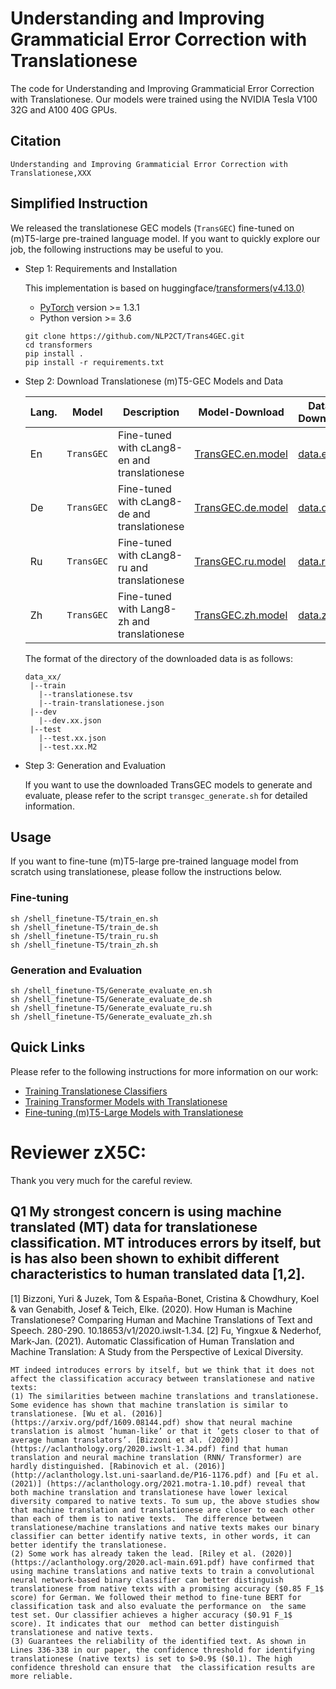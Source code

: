 # Understanding and Improving Grammaticial Error Correction with Translationese

The code for Understanding and Improving Grammaticial Error Correction with Translationese. Our models were trained using the NVIDIA Tesla V100 32G and A100 40G GPUs.

## Citation


```
Understanding and Improving Grammaticial Error Correction with Translationese,XXX

```


## Simplified Instruction
We released the translationese GEC models (`TransGEC`) fine-tuned on (m)T5-large pre-trained language model. If you want to quickly explore our job, the following instructions may be useful to you.

- Step 1:  Requirements and Installation

    This implementation is based on huggingface/[transformers(v4.13.0)](https://github.com/huggingface/transformers)
    - [PyTorch](https://pytorch.org/) version >= 1.3.1
    - Python version >= 3.6

     ```
   git clone https://github.com/NLP2CT/Trans4GEC.git
   cd transformers
   pip install .
   pip install -r requirements.txt
   ```

- Step 2:  Download Translationese (m)T5-GEC Models and Data

    Lang. | Model | Description | Model-Download | Data-Download
    --- | --- | --- | --- | ---
    En | `TransGEC` | Fine-tuned with cLang8-en and translationese | [TransGEC.en.model](https://drive.google.com/file/d/1_R1PfCAopesq-kewPjbmWf7XHjOxyCBB/view?usp=sharing) | [data.en](https://drive.google.com/file/d/11tTJlKm6Gaj783vEWJLd21H9Ccq_Yw3b/view?usp=sharing)
    De | `TransGEC` | Fine-tuned with cLang8-de and translationese | [TransGEC.de.model](https://drive.google.com/file/d/1jRN2Wa1IxX0L7jtOtaxZvB7fIuw6LEaC/view?usp=sharing) | [data.de](https://drive.google.com/file/d/1zZiiyDWTfIIuCdz1FR4o9xz2XiDv5lDe/view?usp=sharing)
    Ru | `TransGEC` | Fine-tuned with cLang8-ru and translationese | [TransGEC.ru.model](https://drive.google.com/file/d/1FfOeaKm3wviDyQluv9yPjlrVT18ojBC8/view?usp=sharing) | [data.ru](https://drive.google.com/file/d/1uvL9K_7YsoW5GiU5SfhMWDVNqCwzUeyp/view?usp=sharing)
    Zh | `TransGEC` | Fine-tuned with Lang8-zh and translationese | [TransGEC.zh.model](https://drive.google.com/file/d/17PyCWr7AEJ84HhaB3z7qRgui-fQRGHWX/view?usp=sharing) | [data.zh](https://drive.google.com/file/d/1gbrDW5JRlYqqek2C2MM47OAPNfheaWoY/view?usp=sharing)

    The format of the directory of the downloaded data is as follows:
    ```
    data_xx/
     |--train
       |--translationese.tsv
       |--train-translationese.json
     |--dev
       |--dev.xx.json
     |--test
       |--test.xx.json
       |--test.xx.M2
    ```

- Step 3: Generation and Evaluation

    If you want to use the downloaded TransGEC models to generate and evaluate, please refer to the script `transgec_generate.sh` for detailed information.

## Usage
If you want to fine-tune (m)T5-large pre-trained language model from scratch using translationese, please follow the instructions below.

### Fine-tuning
```
sh /shell_finetune-T5/train_en.sh
sh /shell_finetune-T5/train_de.sh
sh /shell_finetune-T5/train_ru.sh
sh /shell_finetune-T5/train_zh.sh
```

### Generation and Evaluation
```
sh /shell_finetune-T5/Generate_evaluate_en.sh
sh /shell_finetune-T5/Generate_evaluate_de.sh
sh /shell_finetune-T5/Generate_evaluate_ru.sh
sh /shell_finetune-T5/Generate_evaluate_zh.sh
```

## Quick Links

Please refer to the following instructions for more information on our work:

- [Training Translationese Classifiers](https://github.com/NLP2CT/Trans4GEC/tree/main/bert-tf )
- [Training Transformer Models with Translationese](https://github.com/NLP2CT/Trans4GEC/tree/main/fairseq)
- [Fine-tuning (m)T5-Large Models with Translationese](https://github.com/NLP2CT/Trans4GEC/tree/main/transformers)


# Reviewer zX5C:
Thank you very much for the careful review.
## Q1 My strongest concern is using machine translated (MT) data for translationese classification. MT introduces errors by itself, but is has also been shown to exhibit different characteristics to human translated data [1,2].
[1] Bizzoni, Yuri & Juzek, Tom & España-Bonet, Cristina & Chowdhury, Koel & van Genabith, Josef & Teich, Elke. (2020). How Human is Machine Translationese? Comparing Human and Machine Translations of Text and Speech. 280-290. 10.18653/v1/2020.iwslt-1.34.
[2] Fu, Yingxue & Nederhof, Mark-Jan. (2021). Automatic Classification of Human Translation and Machine Translation: A Study from the Perspective of Lexical Diversity.
```
MT indeed introduces errors by itself, but we think that it does not affect the classification accuracy between translationese and native texts: 
(1) The similarities between machine translations and translationese. Some evidence has shown that machine translation is similar to translationese. [Wu et al. (2016)] (https://arxiv.org/pdf/1609.08144.pdf) show that neural machine translation is almost ’human-like’ or that it ’gets closer to that of average human translators’. [Bizzoni et al. (2020)] (https://aclanthology.org/2020.iwslt-1.34.pdf) find that human translation and neural machine translation (RNN/ Transformer) are hardly distinguished. [Rabinovich et al. (2016)] (http://aclanthology.lst.uni-saarland.de/P16-1176.pdf) and [Fu et al. (2021)] (https://aclanthology.org/2021.motra-1.10.pdf) reveal that both machine translation and translationese have lower lexical diversity compared to native texts. To sum up, the above studies show that machine translation and translationese are closer to each other than each of them is to native texts.  The difference between translationese/machine translations and native texts makes our binary classifier can better identify native texts, in other words, it can better identify the translationese.
(2) Some work has already taken the lead. [Riley et al. (2020)](https://aclanthology.org/2020.acl-main.691.pdf) have confirmed that using machine translations and native texts to train a convolutional neural network-based binary classifier can better distinguish translationese from native texts with a promising accuracy ($0.85 F_1$ score) for German. We followed their method to fine-tune BERT for classification task and also evaluate the performance on  the same test set. Our classifier achieves a higher accuracy ($0.91 F_1$ score). It indicates that our  method can better distinguish translationese and native texts.
(3) Guarantees the reliability of the identified text. As shown in Lines 336-338 in our paper, the confidence threshold for identifying translationese (native texts) is set to $>0.9$ ($0.1). The high confidence threshold can ensure that  the classification results are more reliable.
```

